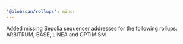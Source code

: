 ```yaml
---
"@blobscan/rollups": minor
---
```


Added missing Sepolia sequencer addresses for the following rollups: ARBITRUM, BASE, LINEA and OPTIMISM
